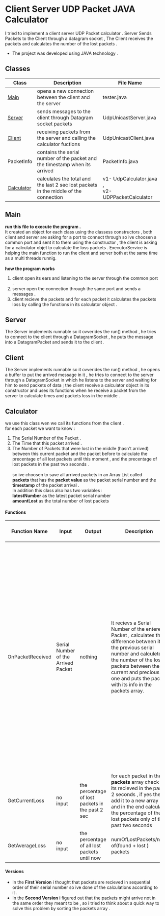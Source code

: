 # Client Server UDP Packet JAVA Calculator

I tried to implement a client server UDP Packet calculator .
Server Sends Packets to the Client through a datagram socket , 
The Client receives the packets and calculates the number of the lost packets . 

- The project was developed using JAVA technology .

## Classes 
Class | Description | 	File Name | 
--- | --- | --- |
[Main](https://github.com/karinmarjieh/Client_Server_UDP_Packet_Calc/blob/main/README.md#main) | opens a new connection between the client and the server | tester.java | 
[Server](https://github.com/karinmarjieh/Client_Server_UDP_Packet_Calc/blob/main/README.md#server) | sends messages to the client through Datagram socket packets | UdpUnicastServer.java |
[Client](https://github.com/karinmarjieh/Client_Server_UDP_Packet_Calc/blob/main/README.md#client) | receiving packets from the server and calling the calculator fuctions | UdpUnicastClient.java |
PacketInfo | contains the serial number of the packet and the timestamp when its arrived  | PacketInfo.java
[Calculator](https://github.com/karinmarjieh/Client_Server_UDP_Packet_Calc/blob/main/README.md#calculator) | calculates the total and the last 2 sec lost packets in the middle of the connection  |  v1- UdpCalculator.java ,<br> v2- UDPPacketCalculator

## Main
**run this file to execute the program .** <br>
It created an object for each class using the classess constructors , both client and server are asking for a port to connect through so ive choosen a common port and sent it to them using the constructor , the client is asking for a calculator objet to calculate the loss packets . ExecutorService is helping the main function to run the client and server both at the same time as a multi threads runnig. 
<br> <br>
**how the program works**
1) client open its ears and listening to the server through the common port . <br>
2) server open the connection  through the same port and sends a messages .  <br>
3) client recieve the packets and for each packet it calculates the packets loss by calling the functions in its calculator object .
## Server  
The Server implements runnable so it ovverides the run() method , he tries to connect to the client through a DatagramSocket , he puts the message into a DatagramPacket and sends it to the client .
## Client
 The Server implements runnable so it ovverides the run() method , he opens a buffer to put the arrived message in it , he tries to connect to the server through a DatagramSocket in which he listens to the server and waiting for him to send packets of data ; the client receive a calculator object in its constructor and uses its functions when he receive a packet from the server to calculate times and packets loss in the middle . 
## Calculator  
we use this class wen we call its functions from the client . <br>
for each packet we want to know : 
1) The Serial Number of the Packet .
2) The Time that this packet arrived .
3) The Number of Packets that were lost in the middle (hasn't arrived) between this current packet and the packet before to calculate the precentage of all lost packets until this moment , and the precentage of lost packets in the past two seconds .<br>
<br> so ive choosen to save all arrived packets in an Array List called **packets** that has the **packet value** as the packet serial number and the **timestamp** of the packet arrival .<br>
In addition this class also has two variables : <br>
**latestNumber** as the latest packet serial number <br>
**amountLost** as the total number of lost packets <br>

#### Functions
Function Name | Input | Output | Description | Differnce between the versions
--- | --- | --- |--- | --- |
OnPacketReceived | Serial Number of the Arrived Packet | nothing | It recievs a Serial Number of the entered Packet , calculates the difference between it & the previous serial number and calculetes the number of the lost packets between the current and precious one and puts the packet with its info in the packets array. | v1 : calculated the difference and added it to the **amountLost** . <br> v2: checked if the arrived packet has a smaller serial number than the previous so its not lost anymore , it means that we need to remove it from the **amountLost** and also we need to put it before the previous packet in the **packets** arrayList so i tried to use the function Sort() from Collections . (arrayList from type PacketInfo implement Comparable in order to use the sort function so i still need to implement the compareTo() function in order to use it )
GetCurrentLoss | no input | the percentage of lost packets in the past 2 sec | for each packet in the **packets** array check if its recieved in the past 2 seconds , if yes then add it to a new array and in the end calculate the percentage of the lost packets only of the past two seconds | as same as the function above if i want to use the sort function i still need to do all of the Comparable implementations |
GetAverageLoss | no input | the percentage of all lost packets until now | numOfLostPackets/num of(found + lost ) packets | no difference between the versions 

#### Versions 
- In the **First Version** i thought that packets are recieved in sequential order of their serial number so ive done of the calculations according to it .
- In the **Second Version** i figured out that the packets might arrive not in the same order they meant to be , so i tried to think about a quick way to solve this problem by sorting the packets array .
